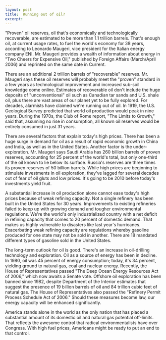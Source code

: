 ```yaml
---
layout: post
title:  Running out of oil?
excerpt:
---
```












"Proven" oil reserves, oil that's economically and technologically recoverable, are estimated to be more than 1.1 trillion barrels. That's enough oil, at current usage rates, to fuel the world's economy for 38 years, according to Leonardo Maugeri, vice president for the Italian energy company ENI. Mr. Maugeri provides a wealth of information about energy in "Two Cheers for Expensive Oil," published by Foreign Affairs (March/April 2006) and reprinted on the same date in Current.

There are an additional 2 trillion barrels of "recoverable" reserves. Mr. Maugeri says these oil reserves will probably meet the "proven" standard in a few years as technological improvement and increased sub-soil knowledge come online. Estimates of recoverable oil don't include the huge deposits of "unconventional" oil such as Canadian tar sands and U.S. shale oil, plus there are vast areas of our planet yet to be fully explored. For decades, alarmists have claimed we're running out of oil. In 1919, the U.S. Geological Survey predicted that world oil production would peak in nine years. During the 1970s, the Club of Rome report, "The Limits to Growth," said that, assuming no rise in consumption, all known oil reserves would be entirely consumed in just 31 years.

There are several factors that explain today's high prices. There has been a huge surge in demand for oil as a result of rapid economic growth in China and India, as well as in the United States. Another factor is the under-exploration. Mr. Maugeri says Saudi Arabia has 260 billion barrels of proven reserves, accounting for 25 percent of the world's total, but only one-third of the oil known to lie below its surface. Russia's reserves are three times its proven reserves of 50 billion barrels. While high prices are beginning to stimulate investments in oil exploration, they've lagged for several decades out of fear of oil gluts and low prices. It's going to be 2010 before today's investments yield fruit.

A substantial increase in oil production alone cannot ease today's high prices because of weak refining capacity. Not a single refinery has been built in the United States for 30 years. Improvements to existing refineries failed to keep up with growing demand and tougher environmental regulations. We're the world's only industrialized country with a net deficit in refining capacity that comes to 20 percent of domestic demand. That makes us highly vulnerable to disasters like last year's hurricanes. Exacerbating weak refining capacity are regulations whereby gasoline produced for one state may not be sold in another. There are 18 mandated different types of gasoline sold in the United States.

The long-term outlook for oil is good. There's an increase in oil-drilling technology and exploration. Oil as a source of energy has been in decline. In 1980, oil was 45 percent of energy consumption; today, it's 34 percent, yielding ground to natural gas, coal and nuclear energy. Recently, the House of Representatives passed "The Deep Ocean Energy Resources Act of 2006," which now awaits a Senate vote. Offshore oil exploration has been banned since 1982, despite Department of the Interior estimates that suggest the presence of 19 billion barrels of oil and 84 trillion cubic feet of natural gas. The House of Representatives also passed the "Refinery Permit Process Schedule Act of 2006." Should these measures become law, our energy capacity will be enhanced significantly.

America stands alone in the world as the only nation that has placed a substantial amount of its domestic oil and natural gas potential off-limits. That reflects the awesome control that radical environmentalists have over Congress. With high fuel prices, Americans might be ready to put an end to that control.


